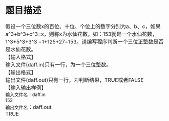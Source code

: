 # 题目描述


<div align="left">
<span style="font-size:12pt;">假设一个三位数</span><span style="font-size:12pt;">x</span><span style="font-size:12pt;">的百位、十位、个位上的数字分别为</span><span style="font-size:12pt;">a</span><span style="font-size:12pt;">、</span><span style="font-size:12pt;">b</span><span style="font-size:12pt;">、</span><span style="font-size:12pt;">c</span><span style="font-size:12pt;">，如果</span><span style="font-size:12pt;">a</span><span style="font-size:12pt;">^3</span><span style="font-size:12pt;">+b^</span><span style="font-size:12pt;">3</span><span style="font-size:12pt;">+c^</span><span style="font-size:12pt;">3=x</span><span style="font-size:12pt;">，则称</span><span style="font-size:12pt;">x</span><span style="font-size:12pt;">为水仙花数，如：</span><span style="font-size:12pt;">153</span><span style="font-size:12pt;">就是一个水仙花数，</span><span style="font-size:12pt;">1</span><span style="font-size:12pt;">^3</span><span style="font-size:12pt;">+5^</span><span style="font-size:12pt;">3</span><span style="font-size:12pt;">+3^</span><span style="font-size:12pt;">3</span><span style="font-size:12pt;"> =1+125+27=153</span><span style="font-size:12pt;">。请编写程序判断一个三位正整数是否是水仙花数。</span> 
</div>
<div>
<span style="font-size:12pt;">【输入格式】</span> 
</div>
<div>
<span style="font-size:12pt;"> </span><span style="font-size:12pt;">输入文件</span><span style="font-size:12pt;">(daff.in)</span><span style="font-size:12pt;">只有一行，为一个三位整数。</span> 
</div>
<div>
<span style="font-size:12pt;">【输出格式】</span> 
</div>
<div>
<span style="font-size:12pt;"> </span><span style="font-size:12pt;">输出文件</span><span style="font-size:12pt;">(daff.out)</span><span style="font-size:12pt;">只有一行，为判断结果，</span><span style="font-size:12pt;">TRUE</span><span style="font-size:12pt;">或者</span><span style="font-size:12pt;">FALSE</span> 
</div>
<div>
<span style="font-size:12pt;">【输入输出样例】</span> 
</div>
<div>
输入文件名：daff.in
</div>
<div>
153
</div>
<div>
输出文件名<span style="font-size:12pt;">：</span><span style="font-size:12pt;">daff.out</span> 
</div>
<div align="left">
<span style="font-size:12pt;"> TRUE</span> 
</div>
<div align="left">
</div>
<div style="margin:0cm 0cm 0pt 24pt;">
</div>

